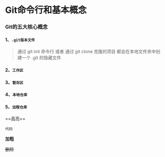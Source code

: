 # Git命令行和基本概念

### Git的五大核心概念

#### 1、`.git版本文件`

> 通过 git init 命令行 或者 通过 git clone 克隆的项目 都会在本地文件夹中创建一个 .git 的隐藏文件

#### 2、`工作区`



#### 3、`暂存区`



#### 4、`本地仓库`



#### 5、`远程仓库`



==高亮==

`代码`

**加粗**

<!--注释-->

~~删除~~





